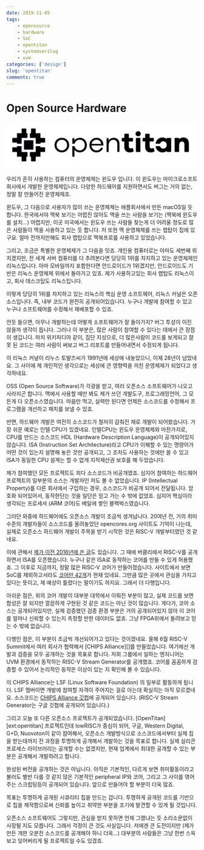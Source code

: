 ```yaml
---
date: 2019-11-05
tags:
    - opensource
    - hardware
    - SoC
    - opentitan
    - systemverilog
    - uvm
categories: ['design']
slug: 'opentitan'
comments: true
---
```


# Open Source Hardware

[![OpenTitan](/media/page/article/opentitan/opentitan-logo.png)](https://opentitan.org)

우리가 흔히 사용하는 컴퓨터의 운영체제는 윈도우 입니다. 이 윈도우는
마이크로소프트 회사에서 개발한 운영체제입니다. 다양한 하드웨어를 지원하면서도
버그는 거의 없는, 정말 잘 만들어진 운영체제죠.

윈도우, 그 다음으로 사용자가 많이 쓰는 운영체제는 애플회사에서 만든 macOS일 듯
합니다. 한국에서야 맥북 보기는 어렵진 않아도 맥을 쓰는 사람을 보기는 (맥북에
윈도우를 설치...) 어렵지만, 이곳 미국에서는 윈도우 쓰는 사람들 찾는게 더 어려울
정도로 많은 사람들이 맥을 사용하고 있는 듯 합니다. 저 또한 맥 운영체제를 쓰는
랩탑이 집에 있구요. 얼마 전까지만해도 회사 랩탑으로 맥북프로를 사용하고
있었습니다.

그리고, 조금은 특별한 운영체제가 그 다음을 잇죠. 개인용 컴퓨터로는 아마도 세번째
위치겠지만, 전 세계 서버 컴퓨터를 다 추려본다면 당당히 1위를 차지하고 있는
운영체제인 리눅스입니다. 아마 모바일까지 포함한다면 안드로이드가 1위겠지만,
안드로이드도 기반은 리눅스 운영체제 위에서 돌아가고 있죠. 제가 사용하고있는 회사
랩탑도 리눅스이고, 회사 데스크탑도 리눅스입니다.

이렇게 당당히 1위를 차지하고 있는 리눅스의 핵심 운영 소프트웨어, 리눅스 커널은
오픈소스입니다. 즉, 내부 코드가 완전히 공개되어있습니다. 누구나 개발에 참여할 수
있고 누구나 소프트웨어를 수정해서 재배포할 수 있죠.

언듯 들으면, 아무나 개발하는데 어떻게 소프트웨어가 잘 돌아가지? 버그 투성이 이진
않을까 생각이 듭니다. 그러나 이 부분은, 많은 사람이 참여할 수 있다는 데에서 큰
장점이 생깁니다. 마치 위키피디아 같이, 집단 지성으로, 더 많은사람이 코드를
보게되고 잘못 된 코드는 여러 사람이 써보고 버그 리포트를 만들어내면서 수정되게
됩니다.

이 리눅스 커널이 리누스 토발즈씨가 1991년에 세상에 내놓았으니, 이제 28년이
넘었네요. 그 사이에 제 개인적인 생각으로는 세상에 큰 영향력을 끼친 운영체제가
되었다고 생각하네요.

OSS (Open Source Software)가 각광을 받고, 여러 오픈소스 소프트웨어가 나오고
사라지곤 합니다. 맥에서 사용할 때만 봐도 제가 쓰던 개발도구, 프로그래밍언어, 그
모든게 다 오픈소스였습니다. 마음만 먹고, 실력만 된다면 언제든 소스코드를
수정해서 프로그램을 개선하고 패치를 보낼 수 있죠.

반면, 하드웨어 개발은 여전히 소스코드가 철저히 감춰진 채로 개발이 되어왔습니다.
가장 쉬운 예로는 인텔 CPU가 있겠네요. 인텔CPU는 윈도우 운영체제와 마찬가지로,
CPU를 만드는 소스코드 HDL (Hardware Description Language)이 공개되어있지
않습니다. ISA (Instruction Set Architecture)라고 CPU가 이해할 수 있는 명령어가
어떤 것이 있는지 설명해 놓은 것만 공개되고, 그 조차도 사용하는 것에만 쓸 수 있고
ISA가 동일한 CPU 설계는 할 수 없게 지적재산권 보호를 해 두었습니다.

제가 참여했던 모든 프로젝트도 죄다 소스코드가 비공개였죠. 심지어 참여하는
하드웨어 프로젝트의 일부분의 소스는 개발자인 저도 볼 수 없었습니다. IP
(Intellectual Property)를 다른 회사에서 구입하는 경우, 소스코드가 비공개 되어서
전달됩니다. 암호화 되어있어서, 동작한단는 것을 일단은 믿고 가는 수 밖에 없었죠.
심지어 핵심이라 생각되는 프로세서 (ARM 코어)도 베일에 쌓인 블랙박스였습니다.

그러던 와중에 하드웨어에도 오픈소스 개발이 조금씩 생겨납니다. 20여년 전, 거의
취미수준의 개발자들이 소스코드를 올려놓았던 opencores.org 사이트도 기억이
나는데, 실제로 오픈소스 하드웨어 개발이 주목을 받기 시작한 것은 RISC-V
개발부터였던 것 같네요.

이에 관해서 [제가 이전 2016년에 쓴 글](../../../article/risc-v-mainstream.md)도
있습니다. 그 때에 버클리에서 RISC-V를 공개하면서 ISA를 오픈했습니다. 누구나 같은
ISA로 동작하는 코어를 만들 수 있게 허용했죠. 그 이후로 지금까지, 정말 많은
RISC-V 코어가 만들어졌습니다. 사이트에서 보면 SoC를 제외하고서라도 [코어만
42개](https://riscv.org/risc-v-cores/)가 현재 있네요. 그만큼 많은 곳에서 관심을
가지고 있다는 뜻이고, 제 예상이 틀렸다는 말이기도 하지요. 그래서 더 다행입니다.

아쉬운 점은, 위의 코어 개발이 대부분 대학에서 이뤄진 부분이 많고, 실제 코드를
보면 합성은 잘 되지만 깔끔하게 구현된 것 같은 코드는 아닌 것이 많습니다. 게다가,
코어 소스는 공개되어있지만, 실제 검증했던 검증 환경 부분은 거의 공개되어있지
않아 이 코어를 얼마나 신뢰할 수 있는지 측정할 만한 데이터도 없죠. 그냥
FPGA위에서 돌려보고 믿는 수 밖에 없습니다.

다행인 점은, 이 부분이 조금씩 개선되어가고 있다는 것이겠네요. 올해 6월 RISC-V
Summit에서 여러 회사가 협력해서 [CHIPS Alliance][]를 만들었습니다. 여기에선
개발과 검증을 모두 공개하는 것을 목표로 합니다. 저희 그룹에서 일하는 엔지니어는
UVM 환경에서 동작하는 RISC-V Stream Generator를 공개했죠. 코어를 꼼꼼하게 검증할
수 있어서 논리적인 동작은 이상이 있는 지 확인해 볼 수 있습니다.

이 CHIPS Alliance는 LSF (Linux Software Foundation) 의 일부로 활동하게 됩니다.
LSF 멤버이면 개발에 참여할 자격이 주어지는 걸로 아는데 확실히는 아직 모르겠네요.
소스코드는 [CHIPS Alliance 깃헙](https://github.com/chipsalliance)에 공개되어
있습니다. (RISC-V Stream Generator는 구글 깃헙에 공개되어 있습니다.)

그리고 오늘 또 다른 오픈소스 프로젝트가 공개되었습니다.
[OpenTitan][ext:opentitan] 프로젝트인데 lowRISC가 중심이 되어, 구글, Western
Digital, G+D, Nuovoton이 같이 참여해서, 오픈소스 개발방식으로 소스코드에서부터
실제 칩을 받는데까지 전 과정을 투명하게 공개해서 개발하는 것을 목표로 합니다.
실제 실리콘 프로세스 라이브러리는 공개할 수는 없겠지만, 현재 업계에서 최대한
공개할 수 있는 부분은 공개해서 개발하려고 합니다.

완성된 버전을 공개하는 것은 아닙니다. 아직은 기본적인, 다르게 보면
취미활동이라고 불러도 별반 다를 것 같지 않은 기본적인 peripheral IP와 코어,
그리고 그 사이를 엮어주는 스크립팅등이 공개되어 있습니다. 앞으로 만들어야 할
부분이 더욱 많죠.

목표는 투명하게 공개된 시큐리티 칩을 만드는 겁니다. 투명하게 공개된 코드를
기반으로 칩을 제작함으로써 신뢰를 높이고 취약한 부분을 조기에 발견할 수 있게 될
것입니다.

오픈소스 소프트웨어도 그렇지만, 관심을 받지 못하면 언제 그랬냐는 듯 소리소문없이
사장될 지도 모릅니다. 그래서 걱정이 큰 것도 사실입니다. 저에겐 큰 도전이지만
(제가 만든 개판 오분전 소스코드를 공개해야 하니 더욱...) 대부분의 사람들은 그냥
한번 스윽 보고 잊어버리게 될 프로젝트일 수도 있겠죠.
